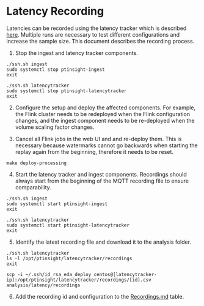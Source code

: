 # Latency Recording

Latencies can be recorded using the latency tracker which is described [here](Latency%20Tracking.md). Multiple runs are necessary to test different configurations and increase the sample size.
This document describes the recording process.

1. Stop the ingest and latency tracker components.
```
./ssh.sh ingest
sudo systemctl stop ptinsight-ingest
exit

./ssh.sh latencytracker
sudo systemctl stop ptinsight-latencytracker
exit
```

2. Configure the setup and deploy the affected components. For example, the Flink cluster needs to be redeployed when the Flink configuration changes, and the ingest component needs to be re-deployed when the volume scaling factor changes.

3. Cancel all Flink jobs in the web UI and and re-deploy them. This is necessary because watermarks cannot go backwards when starting the replay again from the beginning, therefore it needs to be reset.
```
make deploy-processing
```

4. Start the latency tracker and ingest components. Recordings should always start from the beginning of the MQTT recording file to ensure comparability.
```
./ssh.sh ingest
sudo systemctl start ptinsight-ingest
exit

./ssh.sh latencytracker
sudo systemctl start ptinsight-latencytracker
exit
```

5. Identify the latest recording file and download it to the analysis folder.
```
./ssh.sh latencytracker
ls -l /opt/ptinsight/latencytracker/recordings
exit

scp -i ~/.ssh/id_rsa_eda_deploy centos@[latencytracker-ip]:/opt/ptinsight/latencytracker/recordings/[id].csv analysis/latency/recordings
```

6. Add the recording id and configuration to the [Recordings.md](analysis/latency/Recordings.md) table.
